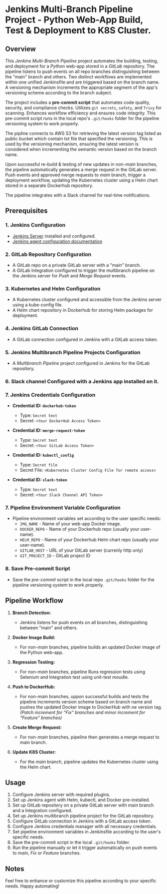 # Jenkins Multi-Branch Pipeline Project - Python Web-App Build, Test & Deployment to K8S Cluster.

## Overview

This *Jenkins Multi-Branch Pipeline* project automates the building, testing, and deployment for a *Python* web-app stored in a *GitLab* repository. The pipeline listens to push events on all repo branches distinguishing between the "main" branch and others. Two distinct workflows are implemented within one unified Jenkinsfile and are triggered based on the branch name. A versioning mechanism increments the appropriate segment of the app's versioning scheme according to the branch subject.


The project includes a **pre-commit script** that automates code quality, security, and compliance checks. Utilizes `git secrets`, `safety`, and `Trivy` for scanning. Enhances workflow efficiency and ensures code integrity. This pre-commit script runs in the local repo's `.git/hooks` folder for the pipeline versioning system to work properly.


The pipline connects to AWS S3 for retrieving the latest version tag listed as public bucket which contain txt file that specified the versioning. This is used by the versioning mechanism, ensuring the latest version is considered when incrementing the semantic version based on the branch name.


Upon successful re-build & testing of new updates in non-*main* branches, the pipeline automatically generates a merge request in the GitLab server. Push events and approved merge requests to *main* branch, trigger a deployment workflow, updating the Kubernetes cluster using a Helm chart stored in a separate Dockerhub repository.


The pipeline integrates with a Slack channel for real-time notifications.


## Prerequisites

### 1. Jenkins Configuration

- [Jenkins Server](https://www.jenkins.io/doc/book/installing/) installed and configured.
- [Jenkins agent configuration documentation](https://www.jenkins.io/doc/book/managing/distributed-builds/agent/)

### 2. GitLab Repository Configuration

- A GitLab repo on a private GitLab server with a "main" branch.
- A GitLab Integration configured to trigger the multibranch pipeline on the Jenkins server for *Push* and *Merge Request* events.

### 3. Kubernetes and Helm Configuration

- A Kubernetes cluster configured and accessible from the Jenkins server using a kube-config file.
- A Helm chart repository in Dockerhub for storing Helm packages for deployment.

### 4. Jenkins GitLab Connection

- A GitLab connection configured in Jenkins with a GitLab access token.

### 5. Jenkins Multibranch Pipeline Projects Configuration

- A *Multibranch Pipeline* project configured in Jenkins for the GitLab repository.

### 6. Slack channel Configured with a Jenkins app installed on it.

### 7. Jenkins Credentials Configuration

- **Credential ID: `dockerhub-token`**
  - Type: `Secret text`
  - Secret: `<Your DockerHub Access Token>`

- **Credential ID: `merge-request-token`**
  - Type: `Secret text`
  - Secret: `<Your GitLab Access Token>`

- **Credential ID: `kubectl_config`**
  - Type: `Secret file`
  - Secret File: `<Kubernetes Cluster Config File for remote access>`

- **Credential ID: `slack-token`**
  - Type: `Secret text`
  - Secret: `<Your Slack Channel API Token>`

### 7. Pipeline Environment Variable Configuration

- Pipeline environment variables set according to the user specific needs:
  - `IMG_NAME` - Name of your web-app Docker image.
  - `DOCKER_REPO` - Name of your Dockerhub repo (usually your user-name).
  - `HELM_REPO` - Name of your Dockerhub Helm chart repo (usually your user-name).
  - `GITLAB_HOST` - URL of your GitLab server (currenly http only)
  - `GIT_PROJECT_ID` - GitLab project ID

### 8. Save Pre-commit Script
  - Save the *pre-commit* script in the local repo `.git/hooks` folder for the pipeline versioning system to work properly.


## Pipeline Workflow

1. **Branch Detection:**
   - Jenkins listens for push events on all branches, distinguishing between "main" and others.

2. **Docker Image Build:**
   - For non-*main* branches, pipeline builds an updated Docker image of the Python web-app.

3. **Regression Testing:**
   - For non-*main* branches, pipeline Runs regression tests using Selenium and Integration test using unit-test moudle.

4. **Push to DockerHub:**
   - For non-*main* branches, uppon successful builds and tests the pipeline increments version scheme based on branch name and pushes the updated Docker image to DockerHub with ne version tag.
   *(Patch increment for "Fix" branches and minor increment for "Feature" branches)*

5. **Create Merge Request:**
   - For non-*main* branches, pipeline then generates a merge request to main branch.

6. **Update K8S Cluster:**
   - For the *main* branch, pipeline updates the Kubernetes cluster using the Helm chart.



## Usage

1. Configure Jenkins server with required plugins.
2. Set up Jenkins agent with Helm, kubectl, and Docker pre-installed.
3. Set up GitLab repository on a private GitLab server with main branch and a Integration configured.
4. Set up Jenkins multibranch pipeline project for the GitLab repository.
5. Configure GitLab connection in Jenkins with a GitLab access token.
6. Configure Jenkins credentials manager with all necessary credentials.
7. Set pipeline environment variables in Jenkinsfile according to the user's specific needs.
8. Save the pre-commit script in the local `.git/hooks` folder.
9. Run the pipeline manually or let it trigger automatically on push events to *main*, *Fix* or *Feature* branches.

## Notes

Feel free to enhance or customize this pipeline according to your specific needs. Happy automating!
